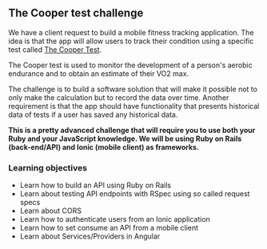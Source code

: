 ## The Cooper test challenge

We have a client request to build a mobile fitness tracking application. The idea is that the app will allow users to track their condition using a specific test called [The Cooper Test](https://en.wikipedia.org/wiki/Cooper_test).

The Cooper test is used to monitor the development of a person's aerobic endurance and to obtain an estimate of their VO2 max.

The challenge is to build a software solution that will make it possible not to only make the calculation but to record the data over time. Another requirement is that the app should have functionality that presents historical data of tests if a user has saved any historical data.

**This is a pretty advanced challenge that will require you to use both your Ruby and your JavaScript knowledge. We will be using Ruby on Rails (back-end/API) and Ionic (mobile client) as frameworks.**

### Learning objectives 
- Learn how to build an API using Ruby on Rails
- Learn about testing API endpoints with RSpec using so called request specs
- Learn about CORS
- Learn how to authenticate users from an Ionic application
- Learn how to set consume an API from a mobile client
- Learn about Services/Providers in Angular